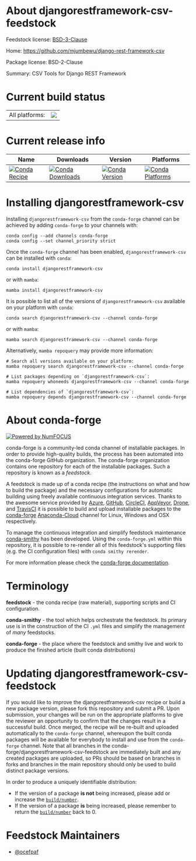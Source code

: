 About djangorestframework-csv-feedstock
=======================================

Feedstock license: [BSD-3-Clause](https://github.com/conda-forge/djangorestframework-csv-feedstock/blob/main/LICENSE.txt)

Home: https://github.com/mjumbewu/django-rest-framework-csv

Package license: BSD-2-Clause

Summary: CSV Tools for Django REST Framework

Current build status
====================


<table><tr><td>All platforms:</td>
    <td>
      <a href="https://dev.azure.com/conda-forge/feedstock-builds/_build/latest?definitionId=3872&branchName=main">
        <img src="https://dev.azure.com/conda-forge/feedstock-builds/_apis/build/status/djangorestframework-csv-feedstock?branchName=main">
      </a>
    </td>
  </tr>
</table>

Current release info
====================

| Name | Downloads | Version | Platforms |
| --- | --- | --- | --- |
| [![Conda Recipe](https://img.shields.io/badge/recipe-djangorestframework--csv-green.svg)](https://anaconda.org/conda-forge/djangorestframework-csv) | [![Conda Downloads](https://img.shields.io/conda/dn/conda-forge/djangorestframework-csv.svg)](https://anaconda.org/conda-forge/djangorestframework-csv) | [![Conda Version](https://img.shields.io/conda/vn/conda-forge/djangorestframework-csv.svg)](https://anaconda.org/conda-forge/djangorestframework-csv) | [![Conda Platforms](https://img.shields.io/conda/pn/conda-forge/djangorestframework-csv.svg)](https://anaconda.org/conda-forge/djangorestframework-csv) |

Installing djangorestframework-csv
==================================

Installing `djangorestframework-csv` from the `conda-forge` channel can be achieved by adding `conda-forge` to your channels with:

```
conda config --add channels conda-forge
conda config --set channel_priority strict
```

Once the `conda-forge` channel has been enabled, `djangorestframework-csv` can be installed with `conda`:

```
conda install djangorestframework-csv
```

or with `mamba`:

```
mamba install djangorestframework-csv
```

It is possible to list all of the versions of `djangorestframework-csv` available on your platform with `conda`:

```
conda search djangorestframework-csv --channel conda-forge
```

or with `mamba`:

```
mamba search djangorestframework-csv --channel conda-forge
```

Alternatively, `mamba repoquery` may provide more information:

```
# Search all versions available on your platform:
mamba repoquery search djangorestframework-csv --channel conda-forge

# List packages depending on `djangorestframework-csv`:
mamba repoquery whoneeds djangorestframework-csv --channel conda-forge

# List dependencies of `djangorestframework-csv`:
mamba repoquery depends djangorestframework-csv --channel conda-forge
```


About conda-forge
=================

[![Powered by
NumFOCUS](https://img.shields.io/badge/powered%20by-NumFOCUS-orange.svg?style=flat&colorA=E1523D&colorB=007D8A)](https://numfocus.org)

conda-forge is a community-led conda channel of installable packages.
In order to provide high-quality builds, the process has been automated into the
conda-forge GitHub organization. The conda-forge organization contains one repository
for each of the installable packages. Such a repository is known as a *feedstock*.

A feedstock is made up of a conda recipe (the instructions on what and how to build
the package) and the necessary configurations for automatic building using freely
available continuous integration services. Thanks to the awesome service provided by
[Azure](https://azure.microsoft.com/en-us/services/devops/), [GitHub](https://github.com/),
[CircleCI](https://circleci.com/), [AppVeyor](https://www.appveyor.com/),
[Drone](https://cloud.drone.io/welcome), and [TravisCI](https://travis-ci.com/)
it is possible to build and upload installable packages to the
[conda-forge](https://anaconda.org/conda-forge) [Anaconda-Cloud](https://anaconda.org/)
channel for Linux, Windows and OSX respectively.

To manage the continuous integration and simplify feedstock maintenance
[conda-smithy](https://github.com/conda-forge/conda-smithy) has been developed.
Using the ``conda-forge.yml`` within this repository, it is possible to re-render all of
this feedstock's supporting files (e.g. the CI configuration files) with ``conda smithy rerender``.

For more information please check the [conda-forge documentation](https://conda-forge.org/docs/).

Terminology
===========

**feedstock** - the conda recipe (raw material), supporting scripts and CI configuration.

**conda-smithy** - the tool which helps orchestrate the feedstock.
                   Its primary use is in the construction of the CI ``.yml`` files
                   and simplify the management of *many* feedstocks.

**conda-forge** - the place where the feedstock and smithy live and work to
                  produce the finished article (built conda distributions)


Updating djangorestframework-csv-feedstock
==========================================

If you would like to improve the djangorestframework-csv recipe or build a new
package version, please fork this repository and submit a PR. Upon submission,
your changes will be run on the appropriate platforms to give the reviewer an
opportunity to confirm that the changes result in a successful build. Once
merged, the recipe will be re-built and uploaded automatically to the
`conda-forge` channel, whereupon the built conda packages will be available for
everybody to install and use from the `conda-forge` channel.
Note that all branches in the conda-forge/djangorestframework-csv-feedstock are
immediately built and any created packages are uploaded, so PRs should be based
on branches in forks and branches in the main repository should only be used to
build distinct package versions.

In order to produce a uniquely identifiable distribution:
 * If the version of a package **is not** being increased, please add or increase
   the [``build/number``](https://docs.conda.io/projects/conda-build/en/latest/resources/define-metadata.html#build-number-and-string).
 * If the version of a package **is** being increased, please remember to return
   the [``build/number``](https://docs.conda.io/projects/conda-build/en/latest/resources/define-metadata.html#build-number-and-string)
   back to 0.

Feedstock Maintainers
=====================

* [@ocefpaf](https://github.com/ocefpaf/)

